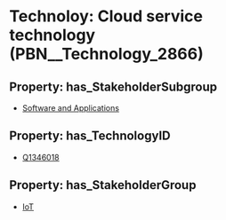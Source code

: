 # Technoloy: __Cloud service technology__ (PBN__Technology_2866)

## Property: has_StakeholderSubgroup

* [Software and Applications](PBN__TechSubgroup_122)

## Property: has_TechnologyID

* [Q1346018](Q1346018)

## Property: has_StakeholderGroup

* [IoT](PBN__TechGroup_16)

